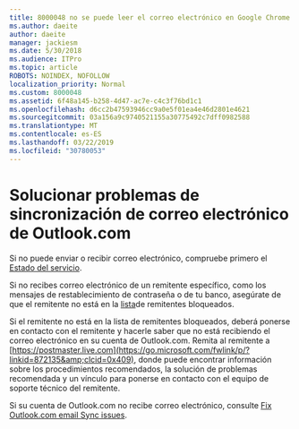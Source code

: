 ```yaml
---
title: 8000048 no se puede leer el correo electrónico en Google Chrome con Adblock
ms.author: daeite
author: daeite
manager: jackiesm
ms.date: 5/30/2018
ms.audience: ITPro
ms.topic: article
ROBOTS: NOINDEX, NOFOLLOW
localization_priority: Normal
ms.custom: 8000048
ms.assetid: 6f48a145-b258-4d47-ac7e-c4c3f76bd1c1
ms.openlocfilehash: d6cc2b47593946cc9a0e5f01ea4e46d2801e4621
ms.sourcegitcommit: 03a156a9c9740521155a30775492c7dff0982588
ms.translationtype: MT
ms.contentlocale: es-ES
ms.lasthandoff: 03/22/2019
ms.locfileid: "30780053"
---
```

# <a name="fix-outlookcom-email-sync-issues"></a>Solucionar problemas de sincronización de correo electrónico de Outlook.com

Si no puede enviar o recibir correo electrónico, compruebe primero el [Estado del servicio](https://go.microsoft.com/fwlink/p/?linkid=837482&amp;clcid=0x409).
  
Si no recibes correo electrónico de un remitente específico, como los mensajes de restablecimiento de contraseña o de tu banco, asegúrate de que el remitente no está en la [lista](https://go.microsoft.com/fwlink/p/?linkid=873133&amp;clcid=0x409)de remitentes bloqueados.
  
Si el remitente no está en la lista de remitentes bloqueados, deberá ponerse en contacto con el remitente y hacerle saber que no está recibiendo el correo electrónico en su cuenta de Outlook.com. Remita al remitente a [https://postmaster.live.com](https://go.microsoft.com/fwlink/p/?linkid=872135&amp;clcid=0x409), donde puede encontrar información sobre los procedimientos recomendados, la solución de problemas recomendada y un vínculo para ponerse en contacto con el equipo de soporte técnico del remitente.
  
Si su cuenta de Outlook.com no recibe correo electrónico, consulte [Fix Outlook.com email Sync issues](https://go.microsoft.com/fwlink/p/?linkid=2001207&amp;clcid=0x409).
  

